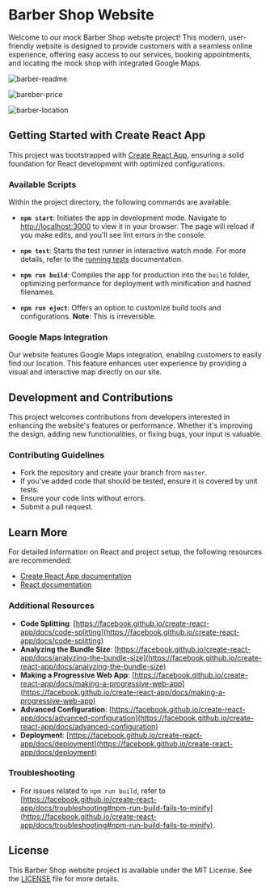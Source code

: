 # Barber Shop Website

Welcome to our mock Barber Shop website project! This modern, user-friendly website is designed to provide customers with a seamless online experience, offering easy access to our services, booking appointments, and locating the mock shop with integrated Google Maps.

![barber-readme](https://github.com/DevrMichael/barber-website/assets/88589247/6e6b1e2e-8566-4a4e-a93a-e808bff676d4)

![bareber-price](https://github.com/DevrMichael/barber-website/assets/88589247/cd4b69d2-9503-483f-b3db-f81838948054)

![barber-location](https://github.com/DevrMichael/barber-website/assets/88589247/964f404a-5bf5-4b03-a905-5fdf658e61bf)


## Getting Started with Create React App

This project was bootstrapped with [Create React App](https://github.com/facebook/create-react-app), ensuring a solid foundation for React development with optimized configurations.

### Available Scripts

Within the project directory, the following commands are available:

- **`npm start`**: Initiates the app in development mode. Navigate to [http://localhost:3000](http://localhost:3000) to view it in your browser. The page will reload if you make edits, and you'll see lint errors in the console.

- **`npm test`**: Starts the test runner in interactive watch mode. For more details, refer to the [running tests](https://facebook.github.io/create-react-app/docs/running-tests) documentation.

- **`npm run build`**: Compiles the app for production into the `build` folder, optimizing performance for deployment with minification and hashed filenames.

- **`npm run eject`**: Offers an option to customize build tools and configurations. **Note**: This is irreversible.

### Google Maps Integration

Our website features Google Maps integration, enabling customers to easily find our location. This feature enhances user experience by providing a visual and interactive map directly on our site.

## Development and Contributions

This project welcomes contributions from developers interested in enhancing the website's features or performance. Whether it's improving the design, adding new functionalities, or fixing bugs, your input is valuable.

### Contributing Guidelines

- Fork the repository and create your branch from `master`.
- If you've added code that should be tested, ensure it is covered by unit tests.
- Ensure your code lints without errors.
- Submit a pull request.

## Learn More

For detailed information on React and project setup, the following resources are recommended:

- [Create React App documentation](https://facebook.github.io/create-react-app/docs/getting-started)
- [React documentation](https://reactjs.org/)

### Additional Resources

- **Code Splitting**: [https://facebook.github.io/create-react-app/docs/code-splitting](https://facebook.github.io/create-react-app/docs/code-splitting)
- **Analyzing the Bundle Size**: [https://facebook.github.io/create-react-app/docs/analyzing-the-bundle-size](https://facebook.github.io/create-react-app/docs/analyzing-the-bundle-size)
- **Making a Progressive Web App**: [https://facebook.github.io/create-react-app/docs/making-a-progressive-web-app](https://facebook.github.io/create-react-app/docs/making-a-progressive-web-app)
- **Advanced Configuration**: [https://facebook.github.io/create-react-app/docs/advanced-configuration](https://facebook.github.io/create-react-app/docs/advanced-configuration)
- **Deployment**: [https://facebook.github.io/create-react-app/docs/deployment](https://facebook.github.io/create-react-app/docs/deployment)

### Troubleshooting

- For issues related to `npm run build`, refer to [https://facebook.github.io/create-react-app/docs/troubleshooting#npm-run-build-fails-to-minify](https://facebook.github.io/create-react-app/docs/troubleshooting#npm-run-build-fails-to-minify).

## License

This Barber Shop website project is available under the MIT License. See the [LICENSE](https://opensource.org/license/mit) file for more details.
